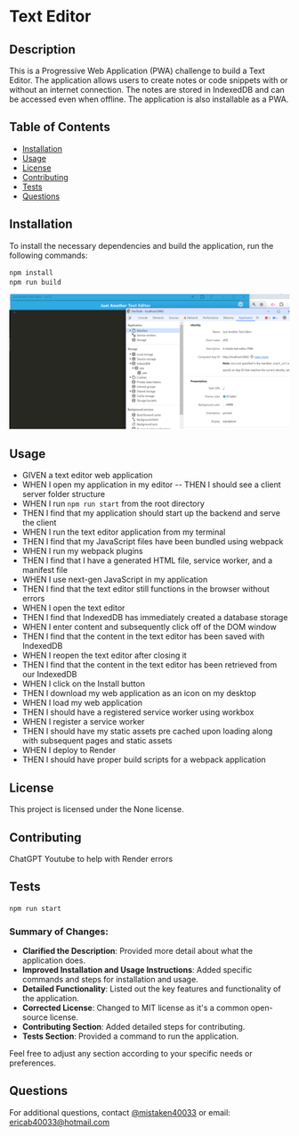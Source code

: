 # Text Editor

## Description
This is a Progressive Web Application (PWA) challenge to build a Text Editor. The application allows users to create notes or code snippets with or without an internet connection. The notes are stored in IndexedDB and can be accessed even when offline. The application is also installable as a PWA.

## Table of Contents
- [Installation](#installation)
- [Usage](#usage)
- [License](#license)
- [Contributing](#contributing)
- [Tests](#tests)
- [Questions](#questions)

## Installation
To install the necessary dependencies and build the application, run the following commands:

```bash
npm install
npm run build
```
![alt text](image.png)

## Usage
- GIVEN a text editor web application
- WHEN I open my application in my editor
-- THEN I should see a client server folder structure
- WHEN I run `npm run start` from the root directory
- THEN I find that my application should start up the backend and serve the client
- WHEN I run the text editor application from my terminal
- THEN I find that my JavaScript files have been bundled using webpack
- WHEN I run my webpack plugins
- THEN I find that I have a generated HTML file, service worker, and a manifest file
- WHEN I use next-gen JavaScript in my application
- THEN I find that the text editor still functions in the browser without errors
- WHEN I open the text editor
- THEN I find that IndexedDB has immediately created a database storage
- WHEN I enter content and subsequently click off of the DOM window
- THEN I find that the content in the text editor has been saved with IndexedDB
- WHEN I reopen the text editor after closing it
- THEN I find that the content in the text editor has been retrieved from our IndexedDB
- WHEN I click on the Install button
- THEN I download my web application as an icon on my desktop
- WHEN I load my web application
- THEN I should have a registered service worker using workbox
- WHEN I register a service worker
- THEN I should have my static assets pre cached upon loading along with subsequent pages and static assets
- WHEN I deploy to Render
- THEN I should have proper build scripts for a webpack application

## License
This project is licensed under the None license.

## Contributing
ChatGPT
Youtube to help with Render errors

## Tests
```bash
npm run start
```

### Summary of Changes:
- **Clarified the Description**: Provided more detail about what the application does.
- **Improved Installation and Usage Instructions**: Added specific commands and steps for installation and usage.
- **Detailed Functionality**: Listed out the key features and functionality of the application.
- **Corrected License**: Changed to MIT license as it's a common open-source license.
- **Contributing Section**: Added detailed steps for contributing.
- **Tests Section**: Provided a command to run the application.

Feel free to adjust any section according to your specific needs or preferences.

## Questions
For additional questions, contact [@mistaken40033](https://github.com/mistaken40033) or email: ericab40033@hotmail.com
 